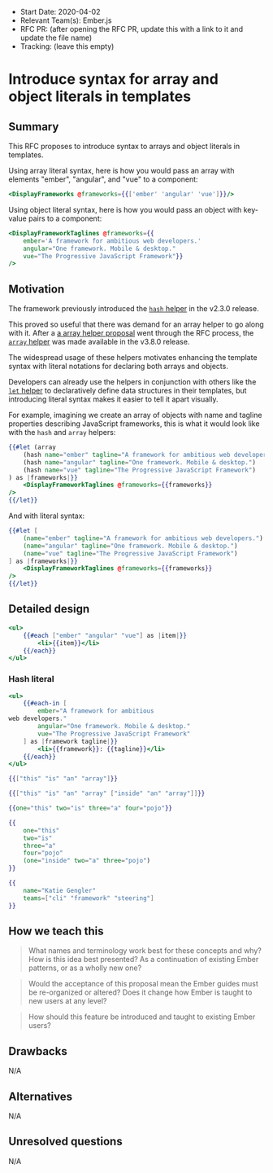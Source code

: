 - Start Date: 2020-04-02
- Relevant Team(s): Ember.js
- RFC PR: (after opening the RFC PR, update this with a link to it and update the file name)
- Tracking: (leave this empty)

# Introduce syntax for array and object literals in templates

## Summary

This RFC proposes to introduce syntax to arrays and object literals in templates.

Using array literal syntax, here is how you would pass an array with elements "ember", "angular", and "vue" to a component:

```handlebars
<DisplayFrameworks @frameworks={{['ember' 'angular' 'vue']}}/>
```

Using object literal syntax, here is how you would pass an object with key-value pairs to a component:

```handlebars
<DisplayFrameworkTaglines @frameworks={{
    ember='A framework for ambitious web developers.'
    angular="One framework. Mobile & desktop."
    vue="The Progressive JavaScript Framework"}}
/>
```

## Motivation

The framework previously introduced the [`hash` helper](https://api.emberjs.com/ember/3.17/classes/Ember.Templates.helpers/methods/hash?anchor=hash) in the v2.3.0 release.

This proved so useful that there was demand for an array helper to go along with it. After a [a array helper proposal](https://emberjs.github.io/rfcs/0318-array-helper.html) went through the RFC process, the [`array` helper](https://api.emberjs.com/ember/3.17/classes/Ember.Templates.helpers/methods/array?anchor=array) was made available in the v3.8.0 release.

The widespread usage of these helpers motivates enhancing the template syntax with literal notations for declaring both arrays and objects.

Developers can already use the helpers in conjunction with others like the [`let` helper](https://api.emberjs.com/ember/3.17/classes/Ember.Templates.helpers/methods/let?anchor=let) to declaratively define data structures in their templates, but introducing literal syntax makes it easier to tell it apart visually.

For example, imagining we create an array of objects with name and tagline properties describing JavaScript frameworks,
this is what it would look like with the `hash` and `array` helpers:

```handlebars
{{#let (array
    (hash name="ember" tagline="A framework for ambitious web developers.")
    (hash name="angular" tagline="One framework. Mobile & desktop.")
    (hash name="vue" tagline="The Progressive JavaScript Framework")
) as |frameworks|}}
    <DisplayFrameworkTaglines @frameworks={{frameworks}}
/>
{{/let}}
```

And with literal syntax:

```handlebars
{{#let [
    (name="ember" tagline="A framework for ambitious web developers.")
    (name="angular" tagline="One framework. Mobile & desktop.")
    (name="vue" tagline="The Progressive JavaScript Framework")
] as |frameworks|}}
    <DisplayFrameworkTaglines @frameworks={{frameworks}}
/>
{{/let}}
```

## Detailed design

```handlebars
<ul>
    {{#each ["ember" "angular" "vue"] as |item|}}
        <li>{{item}}</li>
    {{/each}}
</ul>
```

### Hash literal

```handlebars
<ul>
    {{#each-in [
        ember="A framework for ambitious
web developers."
        angular="One framework. Mobile & desktop."
        vue="The Progressive JavaScript Framework"
    ] as |framework tagline|}}
        <li>{{framework}}: {{tagline}}</li>
    {{/each}}
</ul>
```


```handlebars
{{["this" "is" "an" "array"]}}
```

```handlebars
{{["this" "is" "an" "array" ["inside" "an" "array"]]}}
```

```handlebars
{{one="this" two="is" three="a" four="pojo"}}
```

```handlebars
{{
    one="this"
    two="is"
    three="a"
    four="pojo" 
    (one="inside" two="a" three="pojo")
}}
```

```handlebars
{{
    name="Katie Gengler"
    teams=["cli" "framework" "steering"]
}}
```

## How we teach this

> What names and terminology work best for these concepts and why? How is this
idea best presented? As a continuation of existing Ember patterns, or as a
wholly new one?

> Would the acceptance of this proposal mean the Ember guides must be
re-organized or altered? Does it change how Ember is taught to new users
at any level?

> How should this feature be introduced and taught to existing Ember
users?

## Drawbacks

N/A

## Alternatives

N/A

## Unresolved questions

N/A
